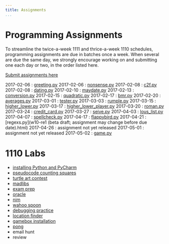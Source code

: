 ```yaml
---
title: Assignments
...
```


# Programming Assignments

To streamline the twice-a-week 1111 and thrice-a-week 1110 schedules,
programming assignments are due in batches once a week.
When several are due the same day, we strongly encourage working on and submitting one each day or two,
in the order listed here.

[Submit assignments here](https://archimedes.cs.virginia.edu/cs1110/)

<style type="text/css">
dl dd {
  display: inline;
  margin: 0;
}
dl dd:after{
  display: block;
  content: '';
}
dl dt{
  display: inline-block;
  min-width: 100px;
}
</style>


2017-02-06 
:    [greeting.py](w01-greeting.html)
2017-02-06 
:    [nonsense.py](w01-nonsense.html)
2017-02-08 
:    [c2f.py](w01-c2f.html)
2017-02-08 
:    [dating.py](w01-dating.html)
2017-02-10 
:    [maydate.py](w02-maydate.html)
2017-02-13 
:    [conversion.py](w02-conversion.html)
2017-02-15 
:    [quadratic.py](w02-quadratic.html)
2017-02-17 
:    [bmr.py](w03-bmr.html)
2017-02-20 
:    [averages.py](w03-averages.html)
2017-03-01 
:    [tester.py](w04-tester.html)
2017-03-03 
:    [rumple.py](w05-rumple.html)
2017-03-15 
:    [higher_lower.py](w06-higher-lower.html)
2017-03-17 
:    [higher_lower_player.py](w06-higher-lower2.html)
2017-03-20 
:    [roman.py](w07-roman.html)
2017-03-24 
:    [credit_card.py](w07-credit.html)
2017-03-27 
:    [seive.py](w08-seive.html)
2017-04-03 
:    [lous_list.py](w08-louslist.html)
2017-04-07 
:    [spellcheck.py](w08-spellcheck.html)
2017-04-17 
:    [flappybird.py](w10-game.html)
2017-04-21 
:    [regexs.py](w10-re1 (beta draft; assignment may change before due date).html)
2017-04-26 
:    assignment not yet released
2017-05-01 
:    assignment not yet released
2017-05-02 
:    [game.py](project.html)


# 1110 Labs


-   [installing Python and PyCharm](lab01-installing.html)
-   [pseudocode counting squares](lab02-counting.html)
-   [turtle art contest](lab03-turtle.html)
-   [madlibs](lab04-madlib.html)
-   [exam prep](lab05-paper.html)
-   [oracle](lab06-magic.html)
-   [nim](lab07-nim.html)
-   [wahoo spoon](lab08-spoon.html)
-   [debugging practice](lab09-debug.html)
-   [location finder](lab10-wendys.html)
-   [gamebox installation](lab11-gamebox.html)
-   [pong](lab12-pong.html)
-   email hunt
-   review
